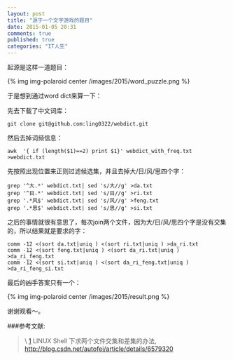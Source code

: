 ```yaml
---
layout: post
title: "源于一个文字游戏的题目"
date: 2015-01-05 20:31
comments: true
published: true
categories: "IT人生"
---
```

  起源是这样一道题目：

  {% img img-polaroid center /images/2015/word_puzzle.png %}

  于是想到通过word dict来算一下：

  先去下载了中文词库：

	git clone git@github.com:ling0322/webdict.git 

  然后去掉词频信息：

   	awk  '{ if (length($1)==2) print $1}' webdict_with_freq.txt >webdict.txt

  先按照出现位置来正则过滤候选集，并且去掉大/日/风/思四个字：

   	grep '^大.*' webdict.txt| sed 's/大//g' >da.txt
	grep '^日.*' webdict.txt| sed 's/日//g' >ri.txt
	grep '.*风$' webdict.txt| sed 's/风//g' >feng.txt
	grep '.*思$' webdict.txt| sed 's/思//g' >si.txt  
  
  之后的事情就很有意思了，每次join两个文件，因为大/日/风/思四个字是没有交集的，所以结果就是要求的字：

  	comm -12 <(sort da.txt|uniq ) <(sort ri.txt|uniq ) >da_ri.txt
	comm -12 <(sort feng.txt|uniq ) <(sort da_ri.txt|uniq ) >da_ri_feng.txt
	comm -12 <(sort si.txt|uniq ) <(sort da_ri_feng.txt|uniq ) >da_ri_feng_si.txt
  
  最后的~~凶手~~答案只有一个：

  {% img img-polaroid center /images/2015/result.png %}

  谢谢观看～。
   
[1]: http://blog.csdn.net/autofei/article/details/6579320 "LINUX Shell 下求两个文件交集和差集的办法"

###参考文献:

>\ [1]  LINUX Shell 下求两个文件交集和差集的办法, <http://blog.csdn.net/autofei/article/details/6579320>
